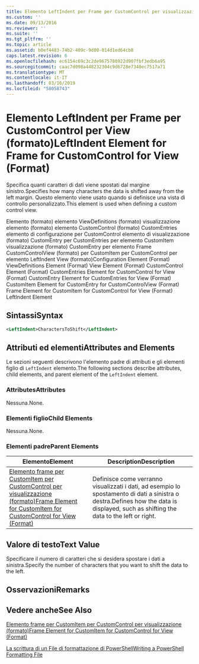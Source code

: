 ```yaml
---
title: Elemento LeftIndent per Frame per CustomControl per visualizzazione (formato) | Microsoft Docs
ms.custom: ''
ms.date: 09/13/2016
ms.reviewer: ''
ms.suite: ''
ms.tgt_pltfrm: ''
ms.topic: article
ms.assetid: b0ef4483-74b2-409c-9d00-014d1ed64cb8
caps.latest.revision: 6
ms.openlocfilehash: ec6154c69c3c2de9675780922d907fbf3edb6a95
ms.sourcegitcommit: caac7d098a448232304c9d6728e7340ec7517a71
ms.translationtype: MT
ms.contentlocale: it-IT
ms.lasthandoff: 03/16/2019
ms.locfileid: "58058743"
---
```

# <a name="leftindent-element-for-frame-for-customcontrol-for-view-format"></a><span data-ttu-id="16cd9-102">Elemento LeftIndent per Frame per CustomControl per View (formato)</span><span class="sxs-lookup"><span data-stu-id="16cd9-102">LeftIndent Element for Frame for CustomControl for View (Format)</span></span>

<span data-ttu-id="16cd9-103">Specifica quanti caratteri di dati viene spostati dal margine sinistro.</span><span class="sxs-lookup"><span data-stu-id="16cd9-103">Specifies how many characters the data is shifted away from the left margin.</span></span> <span data-ttu-id="16cd9-104">Questo elemento viene usato quando si definisce una vista di controllo personalizzato.</span><span class="sxs-lookup"><span data-stu-id="16cd9-104">This element is used when defining a custom control view.</span></span>

<span data-ttu-id="16cd9-105">Elemento (formato) elemento ViewDefinitions (formato) visualizzazione elemento (formato) elemento CustomControl (formato) CustomEntries elemento di configurazione per CustomControl elemento di visualizzazione (formato) CustomEntry per CustomEntries per elemento CustomItem visualizzazione (formato) CustomEntry per elemento Frame CustomControlView (formato) per CustomItem per CustomControl per elemento LeftIndent View (formato)</span><span class="sxs-lookup"><span data-stu-id="16cd9-105">Configuration Element (Format) ViewDefinitions Element (Format) View Element (Format) CustomControl Element (Format) CustomEntries Element for CustomControl for View (Format) CustomEntry Element for CustomEntries for View (Format) CustomItem Element for CustomEntry for CustomControlView (Format) Frame Element for CustomItem for CustomControl for View (Format) LeftIndent Element</span></span>

## <a name="syntax"></a><span data-ttu-id="16cd9-106">Sintassi</span><span class="sxs-lookup"><span data-stu-id="16cd9-106">Syntax</span></span>

```xml
<LeftIndent>CharactersToShift</LeftIndent>
```

## <a name="attributes-and-elements"></a><span data-ttu-id="16cd9-107">Attributi ed elementi</span><span class="sxs-lookup"><span data-stu-id="16cd9-107">Attributes and Elements</span></span>

<span data-ttu-id="16cd9-108">Le sezioni seguenti descrivono l'elemento padre di attributi e gli elementi figlio di `LeftIndent` elemento.</span><span class="sxs-lookup"><span data-stu-id="16cd9-108">The following sections describe attributes, child elements, and parent element of the `LeftIndent` element.</span></span>

### <a name="attributes"></a><span data-ttu-id="16cd9-109">Attributes</span><span class="sxs-lookup"><span data-stu-id="16cd9-109">Attributes</span></span>

<span data-ttu-id="16cd9-110">Nessuna.</span><span class="sxs-lookup"><span data-stu-id="16cd9-110">None.</span></span>

### <a name="child-elements"></a><span data-ttu-id="16cd9-111">Elementi figlio</span><span class="sxs-lookup"><span data-stu-id="16cd9-111">Child Elements</span></span>

<span data-ttu-id="16cd9-112">Nessuna.</span><span class="sxs-lookup"><span data-stu-id="16cd9-112">None.</span></span>

### <a name="parent-elements"></a><span data-ttu-id="16cd9-113">Elementi padre</span><span class="sxs-lookup"><span data-stu-id="16cd9-113">Parent Elements</span></span>

|<span data-ttu-id="16cd9-114">Elemento</span><span class="sxs-lookup"><span data-stu-id="16cd9-114">Element</span></span>|<span data-ttu-id="16cd9-115">Description</span><span class="sxs-lookup"><span data-stu-id="16cd9-115">Description</span></span>|
|-------------|-----------------|
|[<span data-ttu-id="16cd9-116">Elemento frame per CustomItem per CustomControl per visualizzazione (formato)</span><span class="sxs-lookup"><span data-stu-id="16cd9-116">Frame Element for CustomItem for CustomControl for View (Format)</span></span>](./frame-element-for-customitem-for-customcontrol-for-view-format.md)|<span data-ttu-id="16cd9-117">Definisce come verranno visualizzati i dati, ad esempio lo spostamento di dati a sinistra o destra.</span><span class="sxs-lookup"><span data-stu-id="16cd9-117">Defines how the data is displayed, such as shifting the data to the left or right.</span></span>|

## <a name="text-value"></a><span data-ttu-id="16cd9-118">Valore di testo</span><span class="sxs-lookup"><span data-stu-id="16cd9-118">Text Value</span></span>

<span data-ttu-id="16cd9-119">Specificare il numero di caratteri che si desidera spostare i dati a sinistra.</span><span class="sxs-lookup"><span data-stu-id="16cd9-119">Specify the number of characters that you want to shift the data to the left.</span></span>

## <a name="remarks"></a><span data-ttu-id="16cd9-120">Osservazioni</span><span class="sxs-lookup"><span data-stu-id="16cd9-120">Remarks</span></span>

## <a name="see-also"></a><span data-ttu-id="16cd9-121">Vedere anche</span><span class="sxs-lookup"><span data-stu-id="16cd9-121">See Also</span></span>

[<span data-ttu-id="16cd9-122">Elemento frame per CustomItem per CustomControl per visualizzazione (formato)</span><span class="sxs-lookup"><span data-stu-id="16cd9-122">Frame Element for CustomItem for CustomControl for View (Format)</span></span>](./frame-element-for-customitem-for-customcontrol-for-view-format.md)

[<span data-ttu-id="16cd9-123">La scrittura di un File di formattazione di PowerShell</span><span class="sxs-lookup"><span data-stu-id="16cd9-123">Writing a PowerShell Formatting File</span></span>](./writing-a-powershell-formatting-file.md)
